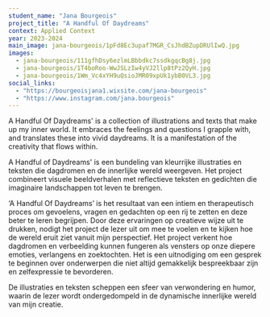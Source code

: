 ```yaml
---
student_name: "Jana Bourgeois"
project_title: "A Handful Of Daydreams"
context: Applied Context
year: 2023-2024
main_image: jana-bourgeois/1pFd8Ec3upaf7MGR_CsJhdBZupDRUlIwQ.jpg
images:
  - jana-bourgeois/111gfhDsy6ezlmLBbbdkc7ssdkgqcBg8j.jpg
  - jana-bourgeois/1T4boRoo-WwJSLzIw4yVJ2llp8tPz2QyH.jpg
  - jana-bourgeois/1Wm_Vc4xYH9uQsioJMR09xpUk1ybB0VL3.jpg
social_links:
  - "https://bourgeoisjana1.wixsite.com/jana-bourgeois"
  - "https://www.instagram.com/jana.bourgeois"
---
```

A Handful Of Daydreams' is a collection of illustrations and texts that make up my inner world. It embraces the feelings and questions I grapple with, and translates these into vivid daydreams. It is a manifestation of the creativity that flows within.

A Handful of Daydreams' is een bundeling van kleurrijke illustraties en teksten die dagdromen en de innerlijke wereld weergeven. Het project combineert visuele beeldverhalen met reflectieve teksten en gedichten die imaginaire landschappen tot leven te brengen.

‘A Handful Of Daydreams’ is het resultaat van een intiem en therapeutisch proces om gevoelens, vragen en gedachten op een rij te zetten en deze beter te leren begrijpen. Door deze ervaringen op creatieve wijze uit te drukken, nodigt het project de lezer uit om mee te voelen en te kijken hoe de wereld eruit ziet vanuit mijn perspectief. Het project verkent hoe dagdromen en verbeelding kunnen fungeren als vensters op onze diepere emoties, verlangens en zoektochten. Het is een uitnodiging om een gesprek te beginnen over onderwerpen die niet altijd gemakkelijk bespreekbaar zijn en zelfexpressie te bevorderen.

De illustraties en teksten scheppen een sfeer van verwondering en humor, waarin de lezer wordt ondergedompeld in de dynamische innerlijke wereld van mijn creatie. 

